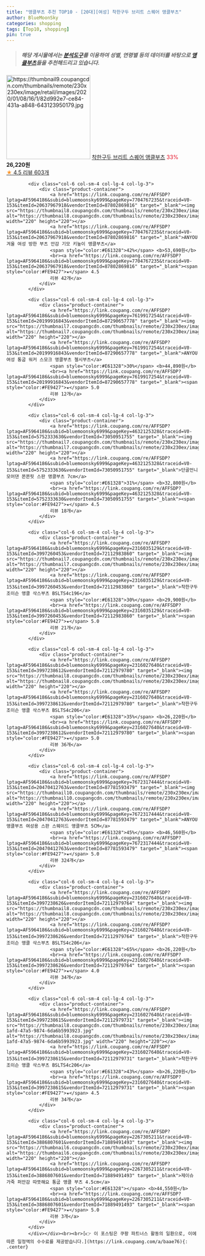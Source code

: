 ```yaml
---
title: "앵클부츠 추천 TOP10 - [20대][여성] 착한구두 브리트 스퀘어 앵클부츠"
author: BlueMoonSky
categories: shopping
tags: [Top10, shopping]
pin: true
---
```


> ##### 해당 게시물에서는 [**분석도구**](https://itemscout.io/)를 이용하여 **성별**, **연령별** 등의 데이터를 바탕으로 [**앵클부츠**](https://link.coupang.com/a/baae76)들을 추천해드리고 있습니다.
<div class="container"><div class="row">
            <div class="col-6 col-sm-4 col-lg-4 col-lg-3">
                <div class="product-container">
                    <a href="https://link.coupang.com/re/AFFSDP?lptag=AF5964186&subid=bluemoonsky6999&pageKey=1142009900&traceid=V0-153&itemId=2132648947&vendorItemId=70131168186" target="_blank"><img src="https://thumbnail9.coupangcdn.com/thumbnails/remote/230x230ex/image/retail/images/2020/01/08/16/1/82d992e7-ce84-431a-a848-643123950179.jpg" alt="https://thumbnail9.coupangcdn.com/thumbnails/remote/230x230ex/image/retail/images/2020/01/08/16/1/82d992e7-ce84-431a-a848-643123950179.jpg" width="220" height="220"></a>
                    <a href="https://link.coupang.com/re/AFFSDP?lptag=AF5964186&subid=bluemoonsky6999&pageKey=1142009900&traceid=V0-153&itemId=2132648947&vendorItemId=70131168186" target="_blank">착한구두 브리트 스퀘어 앵클부츠</a>
                    <span style="color:#E61328">33%</span> <b>26,220원</b>
                    <br><a href="https://link.coupang.com/re/AFFSDP?lptag=AF5964186&subid=bluemoonsky6999&pageKey=1142009900&traceid=V0-153&itemId=2132648947&vendorItemId=70131168186" target="_blank"><span style="color:#FE9427">★</span> 4.5
                    리뷰 603개</a>
                </div>
            </div>
            
            <div class="col-6 col-sm-4 col-lg-4 col-lg-3">
                <div class="product-container">
                    <a href="https://link.coupang.com/re/AFFSDP?lptag=AF5964186&subid=bluemoonsky6999&pageKey=7704767235&traceid=V0-153&itemId=20637967918&vendorItemId=87802869816" target="_blank"><img src="https://thumbnail8.coupangcdn.com/thumbnails/remote/230x230ex/image/vendor_inventory/da1c/96a2c9bc0264c8c49672fcb72d46ec0949872a765937dbe088c8bc8df33a.jpg" alt="https://thumbnail8.coupangcdn.com/thumbnails/remote/230x230ex/image/vendor_inventory/da1c/96a2c9bc0264c8c49672fcb72d46ec0949872a765937dbe088c8bc8df33a.jpg" width="220" height="220"></a>
                    <a href="https://link.coupang.com/re/AFFSDP?lptag=AF5964186&subid=bluemoonsky6999&pageKey=7704767235&traceid=V0-153&itemId=20637967918&vendorItemId=87802869816" target="_blank">ANYOU 겨울 여성 방한 부츠 안감 기모 키높이 앵클부츠</a>
                    <span style="color:#E61328">42%</span> <b>53,690원</b>
                    <br><a href="https://link.coupang.com/re/AFFSDP?lptag=AF5964186&subid=bluemoonsky6999&pageKey=7704767235&traceid=V0-153&itemId=20637967918&vendorItemId=87802869816" target="_blank"><span style="color:#FE9427">★</span> 4.5
                    리뷰 42개</a>
                </div>
            </div>
            
            <div class="col-6 col-sm-4 col-lg-4 col-lg-3">
                <div class="product-container">
                    <a href="https://link.coupang.com/re/AFFSDP?lptag=AF5964186&subid=bluemoonsky6999&pageKey=7619917254&traceid=V0-153&itemId=20199916843&vendorItemId=87290657778" target="_blank"><img src="https://thumbnail7.coupangcdn.com/thumbnails/remote/230x230ex/image/vendor_inventory/b766/f11e2309c897a3e3ba5672727105a94f76cadb9788e2835932b03f8a8cb2.jpg" alt="https://thumbnail7.coupangcdn.com/thumbnails/remote/230x230ex/image/vendor_inventory/b766/f11e2309c897a3e3ba5672727105a94f76cadb9788e2835932b03f8a8cb2.jpg" width="220" height="220"></a>
                    <a href="https://link.coupang.com/re/AFFSDP?lptag=AF5964186&subid=bluemoonsky6999&pageKey=7619917254&traceid=V0-153&itemId=20199916843&vendorItemId=87290657778" target="_blank">ANYOU 여성 통굽 워커 스모크 앵클부츠 첼시부츠</a>
                    <span style="color:#E61328">30%</span> <b>44,890원</b>
                    <br><a href="https://link.coupang.com/re/AFFSDP?lptag=AF5964186&subid=bluemoonsky6999&pageKey=7619917254&traceid=V0-153&itemId=20199916843&vendorItemId=87290657778" target="_blank"><span style="color:#FE9427">★</span> 5.0
                    리뷰 12개</a>
                </div>
            </div>
            
            <div class="col-6 col-sm-4 col-lg-4 col-lg-3">
                <div class="product-container">
                    <a href="https://link.coupang.com/re/AFFSDP?lptag=AF5964186&subid=bluemoonsky6999&pageKey=4632125328&traceid=V0-153&itemId=5752333630&vendorItemId=73050951755" target="_blank"><img src="https://thumbnail7.coupangcdn.com/thumbnails/remote/230x230ex/image/rs_quotation_api/6hgre4ep/9009aa6a0aae474284cf423782bbf16c.jpg" alt="https://thumbnail7.coupangcdn.com/thumbnails/remote/230x230ex/image/rs_quotation_api/6hgre4ep/9009aa6a0aae474284cf423782bbf16c.jpg" width="220" height="220"></a>
                    <a href="https://link.coupang.com/re/AFFSDP?lptag=AF5964186&subid=bluemoonsky6999&pageKey=4632125328&traceid=V0-153&itemId=5752333630&vendorItemId=73050951755" target="_blank">단골언니 모어댄 쫀쫀핏 스판 앵클부츠 7cm</a>
                    <span style="color:#E61328">31%</span> <b>32,800원</b>
                    <br><a href="https://link.coupang.com/re/AFFSDP?lptag=AF5964186&subid=bluemoonsky6999&pageKey=4632125328&traceid=V0-153&itemId=5752333630&vendorItemId=73050951755" target="_blank"><span style="color:#FE9427">★</span> 4.5
                    리뷰 18개</a>
                </div>
            </div>
            
            <div class="col-6 col-sm-4 col-lg-4 col-lg-3">
                <div class="product-container">
                    <a href="https://link.coupang.com/re/AFFSDP?lptag=AF5964186&subid=bluemoonsky6999&pageKey=2316035129&traceid=V0-153&itemId=3997260453&vendorItemId=72112983860" target="_blank"><img src="https://thumbnail7.coupangcdn.com/thumbnails/remote/230x230ex/image/rs_quotation_api/f550/4308756778c888880018edd5a5f2d9afcb23fab4c6f2466d792c4d97c0df.jpg" alt="https://thumbnail7.coupangcdn.com/thumbnails/remote/230x230ex/image/rs_quotation_api/f550/4308756778c888880018edd5a5f2d9afcb23fab4c6f2466d792c4d97c0df.jpg" width="220" height="220"></a>
                    <a href="https://link.coupang.com/re/AFFSDP?lptag=AF5964186&subid=bluemoonsky6999&pageKey=2316035129&traceid=V0-153&itemId=3997260453&vendorItemId=72112983860" target="_blank">착한구두 조이슨 앵클 삭스부츠 BSLTS4c196</a>
                    <span style="color:#E61328">30%</span> <b>29,900원</b>
                    <br><a href="https://link.coupang.com/re/AFFSDP?lptag=AF5964186&subid=bluemoonsky6999&pageKey=2316035129&traceid=V0-153&itemId=3997260453&vendorItemId=72112983860" target="_blank"><span style="color:#FE9427">★</span> 5.0
                    리뷰 21개</a>
                </div>
            </div>
            
            <div class="col-6 col-sm-4 col-lg-4 col-lg-3">
                <div class="product-container">
                    <a href="https://link.coupang.com/re/AFFSDP?lptag=AF5964186&subid=bluemoonsky6999&pageKey=2316027640&traceid=V0-153&itemId=3997238612&vendorItemId=72112979780" target="_blank"><img src="https://thumbnail8.coupangcdn.com/thumbnails/remote/230x230ex/image/rs_quotation_api/79be/1bf7818b5d263f21e4417b1cf2ac943049404952f68ff26ee1e0016511cd.jpg" alt="https://thumbnail8.coupangcdn.com/thumbnails/remote/230x230ex/image/rs_quotation_api/79be/1bf7818b5d263f21e4417b1cf2ac943049404952f68ff26ee1e0016511cd.jpg" width="220" height="220"></a>
                    <a href="https://link.coupang.com/re/AFFSDP?lptag=AF5964186&subid=bluemoonsky6999&pageKey=2316027640&traceid=V0-153&itemId=3997238612&vendorItemId=72112979780" target="_blank">착한구두 조이슨 앵클 삭스부츠 BSLTS4c206</a>
                    <span style="color:#E61328">35%</span> <b>26,220원</b>
                    <br><a href="https://link.coupang.com/re/AFFSDP?lptag=AF5964186&subid=bluemoonsky6999&pageKey=2316027640&traceid=V0-153&itemId=3997238612&vendorItemId=72112979780" target="_blank"><span style="color:#FE9427">★</span> 5.0
                    리뷰 36개</a>
                </div>
            </div>
            
            <div class="col-6 col-sm-4 col-lg-4 col-lg-3">
                <div class="product-container">
                    <a href="https://link.coupang.com/re/AFFSDP?lptag=AF5964186&subid=bluemoonsky6999&pageKey=7672317444&traceid=V0-153&itemId=20470412763&vendorItemId=87781593479" target="_blank"><img src="https://thumbnail10.coupangcdn.com/thumbnails/remote/230x230ex/image/vendor_inventory/e40d/f91abac9d0dbfe9c823df8453285607dfb3450401b7eaad52d6c5a9e8a21.jpeg" alt="https://thumbnail10.coupangcdn.com/thumbnails/remote/230x230ex/image/vendor_inventory/e40d/f91abac9d0dbfe9c823df8453285607dfb3450401b7eaad52d6c5a9e8a21.jpeg" width="220" height="220"></a>
                    <a href="https://link.coupang.com/re/AFFSDP?lptag=AF5964186&subid=bluemoonsky6999&pageKey=7672317444&traceid=V0-153&itemId=20470412763&vendorItemId=87781593479" target="_blank">ANYOU 앵클부츠 여성용 스판 스웨이드 앵클부츠 5CM</a>
                    <span style="color:#E61328">45%</span> <b>46,560원</b>
                    <br><a href="https://link.coupang.com/re/AFFSDP?lptag=AF5964186&subid=bluemoonsky6999&pageKey=7672317444&traceid=V0-153&itemId=20470412763&vendorItemId=87781593479" target="_blank"><span style="color:#FE9427">★</span> 5.0
                    리뷰 324개</a>
                </div>
            </div>
            
            <div class="col-6 col-sm-4 col-lg-4 col-lg-3">
                <div class="product-container">
                    <a href="https://link.coupang.com/re/AFFSDP?lptag=AF5964186&subid=bluemoonsky6999&pageKey=2316027640&traceid=V0-153&itemId=3997238626&vendorItemId=72112979764" target="_blank"><img src="https://thumbnail8.coupangcdn.com/thumbnails/remote/230x230ex/image/rs_quotation_api/79be/1bf7818b5d263f21e4417b1cf2ac943049404952f68ff26ee1e0016511cd.jpg" alt="https://thumbnail8.coupangcdn.com/thumbnails/remote/230x230ex/image/rs_quotation_api/79be/1bf7818b5d263f21e4417b1cf2ac943049404952f68ff26ee1e0016511cd.jpg" width="220" height="220"></a>
                    <a href="https://link.coupang.com/re/AFFSDP?lptag=AF5964186&subid=bluemoonsky6999&pageKey=2316027640&traceid=V0-153&itemId=3997238626&vendorItemId=72112979764" target="_blank">착한구두 조이슨 앵클 삭스부츠 BSLTS4c206</a>
                    <span style="color:#E61328">65%</span> <b>26,220원</b>
                    <br><a href="https://link.coupang.com/re/AFFSDP?lptag=AF5964186&subid=bluemoonsky6999&pageKey=2316027640&traceid=V0-153&itemId=3997238626&vendorItemId=72112979764" target="_blank"><span style="color:#FE9427">★</span> 4.0
                    리뷰 34개</a>
                </div>
            </div>
            
            <div class="col-6 col-sm-4 col-lg-4 col-lg-3">
                <div class="product-container">
                    <a href="https://link.coupang.com/re/AFFSDP?lptag=AF5964186&subid=bluemoonsky6999&pageKey=2316027640&traceid=V0-153&itemId=3997238615&vendorItemId=72112979731" target="_blank"><img src="https://thumbnail8.coupangcdn.com/thumbnails/remote/230x230ex/image/retail/images/2020/11/09/10/3/2d688261-1afd-47a5-9874-6da6b5993923.jpg" alt="https://thumbnail8.coupangcdn.com/thumbnails/remote/230x230ex/image/retail/images/2020/11/09/10/3/2d688261-1afd-47a5-9874-6da6b5993923.jpg" width="220" height="220"></a>
                    <a href="https://link.coupang.com/re/AFFSDP?lptag=AF5964186&subid=bluemoonsky6999&pageKey=2316027640&traceid=V0-153&itemId=3997238615&vendorItemId=72112979731" target="_blank">착한구두 조이슨 앵클 삭스부츠 BSLTS4c206</a>
                    <span style="color:#E61328">43%</span> <b>26,220원</b>
                    <br><a href="https://link.coupang.com/re/AFFSDP?lptag=AF5964186&subid=bluemoonsky6999&pageKey=2316027640&traceid=V0-153&itemId=3997238615&vendorItemId=72112979731" target="_blank"><span style="color:#FE9427">★</span> 4.5
                    리뷰 34개</a>
                </div>
            </div>
            
            <div class="col-6 col-sm-4 col-lg-4 col-lg-3">
                <div class="product-container">
                    <a href="https://link.coupang.com/re/AFFSDP?lptag=AF5964186&subid=bluemoonsky6999&pageKey=2267305211&traceid=V0-153&itemId=3886807601&vendorItemId=71889491493" target="_blank"><img src="https://thumbnail6.coupangcdn.com/thumbnails/remote/230x230ex/image/vendor_inventory/b8e3/c1919b28a9ac590a75f61d0c8d2de3b332128c506b2e11a945908e0c4bd5.jpg" alt="https://thumbnail6.coupangcdn.com/thumbnails/remote/230x230ex/image/vendor_inventory/b8e3/c1919b28a9ac590a75f61d0c8d2de3b332128c506b2e11a945908e0c4bd5.jpg" width="220" height="220"></a>
                    <a href="https://link.coupang.com/re/AFFSDP?lptag=AF5964186&subid=bluemoonsky6999&pageKey=2267305211&traceid=V0-153&itemId=3886807601&vendorItemId=71889491493" target="_blank">제이슈 가죽 퍼안감 따뜻해요 통굽 앵클 부츠 4.5cm</a>
                    <span style="color:#E61328"></span> <b>44,550원</b>
                    <br><a href="https://link.coupang.com/re/AFFSDP?lptag=AF5964186&subid=bluemoonsky6999&pageKey=2267305211&traceid=V0-153&itemId=3886807601&vendorItemId=71889491493" target="_blank"><span style="color:#FE9427">★</span> 5.0
                    리뷰 3개</a>
                </div>
            </div>
            </div></div><br><br>[👉 이 포스팅은 쿠팡 파트너스 활동의 일환으로, 이에 따른 일정액의 수수료를 제공받습니다.](https://link.coupang.com/a/baae76){: .center}